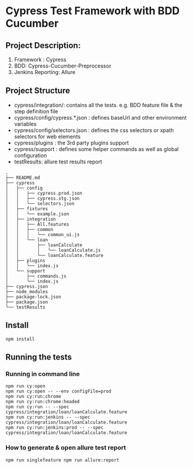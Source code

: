 # Cypress Test Framework with BDD Cucumber

## Project Description:
1. Framework : Cypress
2. BDD: Cypress-Cucumber-Preprocessor
3. Jenkins Reporting: Allure

## Project Structure
- cypress/integration/: contains all the tests. e.g. BDD feature file & the step definition file
- cypress/config/cypress.*.json : defines baseUrl and other environment variables
- cypress/config/selectors.json : defines the css selectors or xpath selectors for web elements
- cypress/plugins : the 3rd party plugins support 
- cypress/support : defines some helper commands as well as global configuration
- testResults: allure test results report

```
.
├── README.md
├── cypress
│   ├── config
│   │   ├── cypress.prod.json
│   │   ├── cypress.stg.json
│   │   └── selectors.json
│   ├── fixtures
│   │   └── example.json
│   ├── integration
│   │   ├── All.features
│   │   ├── common
│   │   │   └── common_ui.js
│   │   └── loan
│   │       ├── loanCalculate
│   │       │   └── loanCalculate.js
│   │       └── loanCalculate.feature
│   ├── plugins
│   │   └── index.js
│   └── support
│       ├── commands.js
│       └── index.js
├── cypress.json
├── node_modules
├── package-lock.json
├── package.json
└── testResults
```

## Install
`npm install`

## Running the tests

### Running in command line

```
npm run cy:open
npm run cy:open -- --env configFile=prod
npm run cy:run:chrome
npm run cy:run:chrome:headed
npm run cy:run -- --spec cypress/integration/loan/loanCalculate.feature
npm run cy:run:jenkins -- --spec cypress/integration/loan/loanCalculate.feature
npm run cy:run:jenkins:prod -- --spec cypress/integration/loan/loanCalculate.feature
```

### How to generate & open allure test report
`
npm run singlefeature
npm run allure:report
`
